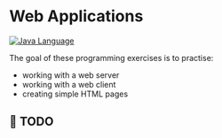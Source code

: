 # Web Applications

[![Java Language](https://img.shields.io/badge/platform-OpenJDK-3A75B0.svg?logo=OpenJDK)][1]

The goal of these programming exercises is to practise:
- working with a web server
- working with a web client
- creating simple HTML pages

## :pushpin: TODO


[1]: https://docs.oracle.com/javase/8/docs/api/index.html
